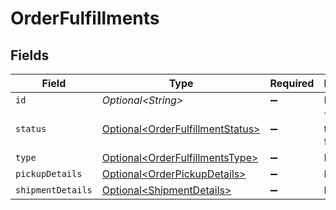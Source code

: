 # OrderFulfillments


## Fields

| Field                                                                                  | Type                                                                                   | Required                                                                               | Description                                                                            | Example                                                                                |
| -------------------------------------------------------------------------------------- | -------------------------------------------------------------------------------------- | -------------------------------------------------------------------------------------- | -------------------------------------------------------------------------------------- | -------------------------------------------------------------------------------------- |
| `id`                                                                                   | *Optional\<String>*                                                                    | :heavy_minus_sign:                                                                     | N/A                                                                                    | 12345                                                                                  |
| `status`                                                                               | [Optional\<OrderFulfillmentStatus>](../../models/components/OrderFulfillmentStatus.md) | :heavy_minus_sign:                                                                     | The state of the fulfillment.                                                          |                                                                                        |
| `type`                                                                                 | [Optional\<OrderFulfillmentsType>](../../models/components/OrderFulfillmentsType.md)   | :heavy_minus_sign:                                                                     | N/A                                                                                    | shipment                                                                               |
| `pickupDetails`                                                                        | [Optional\<OrderPickupDetails>](../../models/components/OrderPickupDetails.md)         | :heavy_minus_sign:                                                                     | N/A                                                                                    |                                                                                        |
| `shipmentDetails`                                                                      | [Optional\<ShipmentDetails>](../../models/components/ShipmentDetails.md)               | :heavy_minus_sign:                                                                     | N/A                                                                                    |                                                                                        |